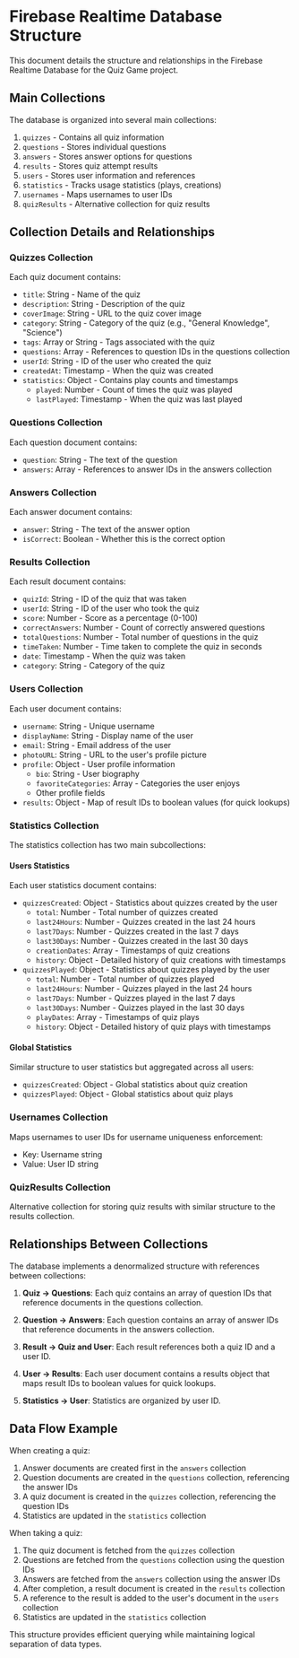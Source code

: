 # Firebase Realtime Database Structure

This document details the structure and relationships in the Firebase Realtime Database for the Quiz Game project.

## Main Collections

The database is organized into several main collections:

1. `quizzes` - Contains all quiz information
2. `questions` - Stores individual questions
3. `answers` - Stores answer options for questions
4. `results` - Stores quiz attempt results
5. `users` - Stores user information and references
6. `statistics` - Tracks usage statistics (plays, creations)
7. `usernames` - Maps usernames to user IDs
8. `quizResults` - Alternative collection for quiz results

## Collection Details and Relationships

### Quizzes Collection
Each quiz document contains:
- `title`: String - Name of the quiz
- `description`: String - Description of the quiz
- `coverImage`: String - URL to the quiz cover image
- `category`: String - Category of the quiz (e.g., "General Knowledge", "Science")
- `tags`: Array or String - Tags associated with the quiz
- `questions`: Array - References to question IDs in the questions collection
- `userId`: String - ID of the user who created the quiz
- `createdAt`: Timestamp - When the quiz was created
- `statistics`: Object - Contains play counts and timestamps
  - `played`: Number - Count of times the quiz was played
  - `lastPlayed`: Timestamp - When the quiz was last played

### Questions Collection
Each question document contains:
- `question`: String - The text of the question
- `answers`: Array - References to answer IDs in the answers collection

### Answers Collection
Each answer document contains:
- `answer`: String - The text of the answer option
- `isCorrect`: Boolean - Whether this is the correct option

### Results Collection
Each result document contains:
- `quizId`: String - ID of the quiz that was taken
- `userId`: String - ID of the user who took the quiz
- `score`: Number - Score as a percentage (0-100)
- `correctAnswers`: Number - Count of correctly answered questions
- `totalQuestions`: Number - Total number of questions in the quiz
- `timeTaken`: Number - Time taken to complete the quiz in seconds
- `date`: Timestamp - When the quiz was taken
- `category`: String - Category of the quiz

### Users Collection
Each user document contains:
- `username`: String - Unique username
- `displayName`: String - Display name of the user
- `email`: String - Email address of the user
- `photoURL`: String - URL to the user's profile picture
- `profile`: Object - User profile information
  - `bio`: String - User biography
  - `favoriteCategories`: Array - Categories the user enjoys
  - Other profile fields
- `results`: Object - Map of result IDs to boolean values (for quick lookups)

### Statistics Collection
The statistics collection has two main subcollections:

#### Users Statistics
Each user statistics document contains:
- `quizzesCreated`: Object - Statistics about quizzes created by the user
  - `total`: Number - Total number of quizzes created
  - `last24Hours`: Number - Quizzes created in the last 24 hours
  - `last7Days`: Number - Quizzes created in the last 7 days
  - `last30Days`: Number - Quizzes created in the last 30 days
  - `creationDates`: Array - Timestamps of quiz creations
  - `history`: Object - Detailed history of quiz creations with timestamps
- `quizzesPlayed`: Object - Statistics about quizzes played by the user
  - `total`: Number - Total number of quizzes played
  - `last24Hours`: Number - Quizzes played in the last 24 hours
  - `last7Days`: Number - Quizzes played in the last 7 days
  - `last30Days`: Number - Quizzes played in the last 30 days
  - `playDates`: Array - Timestamps of quiz plays
  - `history`: Object - Detailed history of quiz plays with timestamps

#### Global Statistics
Similar structure to user statistics but aggregated across all users:
- `quizzesCreated`: Object - Global statistics about quiz creation
- `quizzesPlayed`: Object - Global statistics about quiz plays

### Usernames Collection
Maps usernames to user IDs for username uniqueness enforcement:
- Key: Username string
- Value: User ID string

### QuizResults Collection
Alternative collection for storing quiz results with similar structure to the results collection.

## Relationships Between Collections

The database implements a denormalized structure with references between collections:

1. **Quiz → Questions**: Each quiz contains an array of question IDs that reference documents in the questions collection.

2. **Question → Answers**: Each question contains an array of answer IDs that reference documents in the answers collection.

3. **Result → Quiz and User**: Each result references both a quiz ID and a user ID.

4. **User → Results**: Each user document contains a results object that maps result IDs to boolean values for quick lookups.

5. **Statistics → User**: Statistics are organized by user ID.

## Data Flow Example

When creating a quiz:
1. Answer documents are created first in the `answers` collection
2. Question documents are created in the `questions` collection, referencing the answer IDs
3. A quiz document is created in the `quizzes` collection, referencing the question IDs
4. Statistics are updated in the `statistics` collection

When taking a quiz:
1. The quiz document is fetched from the `quizzes` collection
2. Questions are fetched from the `questions` collection using the question IDs
3. Answers are fetched from the `answers` collection using the answer IDs
4. After completion, a result document is created in the `results` collection
5. A reference to the result is added to the user's document in the `users` collection
6. Statistics are updated in the `statistics` collection

This structure provides efficient querying while maintaining logical separation of data types.